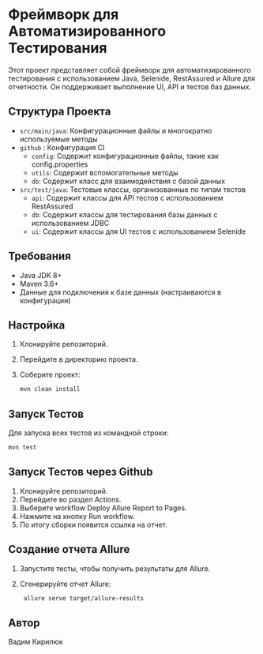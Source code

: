 
# Фреймворк для Автоматизированного Тестирования

Этот проект представляет собой фреймворк для автоматизированного тестирования с использованием Java, Selenide, RestAssured и Allure для отчетности. Он поддерживает выполнение UI, API и тестов баз данных.

## Структура Проекта

- `src/main/java`: Конфигурационные файлы и многократно используемые методы
- `github` : Конфигурация CI
  - `config`: Содержит конфигурационные файлы, такие как config.properties
  - `utils`: Содержит вспомогательные методы
  - `db`: Содержит класс для взаимодействия с базой данных
- `src/test/java`: Тестовые классы, организованные по типам тестов
  - `api`: Содержит классы для API тестов с использованием RestAssured
  - `db`: Содержит классы для тестирования базы данных с использованием JDBC
  - `ui`: Содержит классы для UI тестов с использованием Selenide

## Требования

- Java JDK 8+
- Maven 3.6+
- Данные для подключения к базе данных (настраиваются в конфигурации)

## Настройка

1. Клонируйте репозиторий.
2. Перейдите в директорию проекта.
3. Соберите проект:

   ```bash
   mvn clean install
   ```

## Запуск Тестов

Для запуска всех тестов из командной строки:

```bash
mvn test
```

## Запуск Тестов через Github
1. Клонируйте репозиторий.
2. Перейдите во раздел Actions.
3. Выберите workflow Deploy Allure Report to Pages.
4. Нажмите на кнопку Run workflow. 
5. По итогу сборки появится ссылка на отчет.

## Создание отчета Allure

1. Запустите тесты, чтобы получить результаты для Allure.
2. Сгенерируйте отчет Allure:

   ```bash
    allure serve target/allure-results
   ```

## Автор

Вадим Кирилюк
